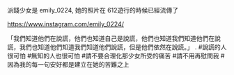 

派錢少女是 emily_0224, 她的照片在 612遊行的時候已經流傳了

https://www.instagram.com/emily_0224/

「我們知道他們在說謊，他們也知道自己是說謊，他們也知道我們知道他們在說謊，我們也知道他們知道我們知道他們說謊，但是他們依然在說謊。」
.
#說謊的人很可怕
#無知的人也很可怕
#請不要合理化那少女所受的痛苦
#請不用再慰問我
#因為我的每一句安好都是建立在她的苦難之上